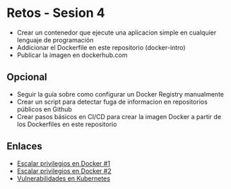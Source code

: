 # Retos - Sesion 4
* Crear un contenedor que ejecute una aplicacion simple en cualquier lenguaje de programación
* Addicionar el Dockerfile en este repositorio (docker-intro)
* Publicar la imagen en dockerhub.com

## Opcional
* Seguir la guía sobre como configurar un Docker Registry manualmente
* Crear un script para detectar fuga de informacion en repositorios públicos en Github
* Crear pasos básicos en CI/CD para crear la imagen Docker a partir de los Dockerfiles en este repositorio

## Enlaces
* [Escalar privilegios en Docker #1](https://www.hackingarticles.in/docker-privilege-escalation/)
* [Escalar privilegios en Docker #2](https://gtfobins.github.io/gtfobins/docker/)
* [Vulnerabilidades en Kubernetes](https://github.com/kubernetes/community/blob/master/wg-security-audit/findings/Kubernetes%20Final%20Report.pdf)
